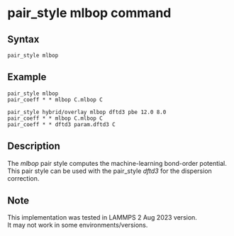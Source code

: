 # pair_style mlbop command

## Syntax
```
pair_style mlbop
```

## Example
```
pair_style mlbop
pair_coeff * * mlbop C.mlbop C 

pair_style hybrid/overlay mlbop dftd3 pbe 12.0 8.0  
pair_coeff * * mlbop C.mlbop C 
pair_coeff * * dftd3 param.dftd3 C
```

## Description 

The _mlbop_ pair style computes the machine-learning bond-order potential. 
This pair style can be used with the pair_style _dftd3_ for the dispersion correction.

## Note
This implementation was tested in LAMMPS 2 Aug 2023 version.  
It may not work in some environments/versions.  
